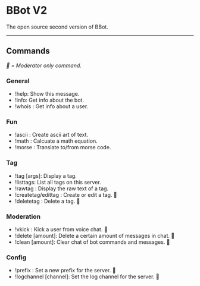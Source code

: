 # BBot V2

The open source second version of BBot.

---

## Commands
<i>🔨 = Moderator only command.</i>

### General
- !help: Show this message.
- !info: Get info about the bot.
- !whois <user>: Get info about a user.
### Fun
- !ascii <message>: Create ascii art of text.
- !math <equation>: Calcuate a math equation.
- !morse <message>: Translate to/from morse code.
### Tag
- !tag <tag name> [args]: Display a tag.
- !listtags: List all tags on this server.
- !rawtag <tag name>: Display the raw text of a tag.
- !createtag/edittag <tag name> <message>: Create or edit a tag. 🔨
- !deletetag <tag name>: Delete a tag. 🔨
### Moderation
- !vkick <user>: Kick a user from voice chat. 🔨
- !delete [amount]: Delete a certain amount of messages in chat. 🔨
- !clean [amount]: Clear chat of bot commands and messages. 🔨
### Config
- !prefix <new prefix>: Set a new prefix for the server. 🔨
- !logchannel [channel]: Set the log channel for the server. 🔨